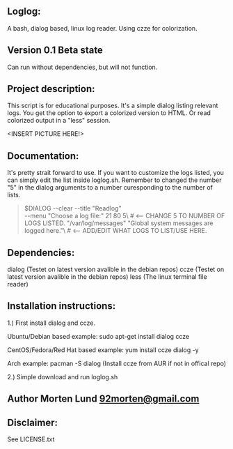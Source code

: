 ## Loglog:
A bash, dialog based, linux log reader. Using czze for colorization.

## Version 0.1 Beta state
Can run without dependencies, but will not function.

## Project description:
  This script is for educational purposes.
  It's a simple dialog listing relevant logs.
  You get the option to export a colorized version to HTML.
  Or read colorized output in a "less" session.
  
  <INSERT PICTURE HERE!>

## Documentation:
  It's pretty strait forward to use.
  If you want to customize the logs listed, you can simply edit the list inside loglog.sh.
  Remember to changed the number "5" in the dialog arguments to a number curesponding to the number of lists.

> $DIALOG --clear --title "Readlog" \
	--menu "Choose a log file:" 21 80 5\ # <-- CHANGE 5 TO NUMBER OF LOGS LISTED.
	"/var/log/messages" "Global system messages are logged here."\ # <-- ADD/EDIT WHAT LOGS TO LIST/USE HERE.

## Dependencies:
  dialog  (Testet on latest version avalible in the debian repos)
  ccze    (Testet on latest version avalible in the debian repos)
  less    (The linux terminal file reader)

## Installation instructions:
  1.) First install dialog and ccze.
  
  Ubuntu/Debian based example:
    sudo apt-get install dialog ccze
    
  CentOS/Fedora/Red Hat based example:
    yum install ccze dialog -y
    
  Arch example:
    pacman -S dialog
    (Install ccze from AUR if not in offical repo)
    
  2.) Simple download and run loglog.sh

## Author Morten Lund <92morten@gmail.com>

## Disclaimer:
See LICENSE.txt
